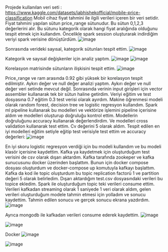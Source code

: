 Projede kullanılan veri seti : https://www.kaggle.com/datasets/iabhishekofficial/mobile-price-classification
Mobil cihaz fiyat tahmini ile ilgili verileri içeren bir veri setidir.
Fiyat tahmini yapılan sütun price_range sütunudur. Bu sütun 0,1,2,3 değerlerini alır. Bu sütunu kategorik olarak hangi fiyat aralığında olduğunu tespit etmek için kullandım.
Öncelikle spark session oluşturarak indirdiğim veriyi spark verisine dönüştürdüm.
![image](https://github.com/enesbt/BIGDATA-PROJECT/assets/95939881/b76c7699-1331-40da-96a6-81864a10cf8b)

 
Sonrasında verideki sayısal, kategorik sütunları tespit ettim.
 ![image](https://github.com/enesbt/BIGDATA-PROJECT/assets/95939881/f8bf75de-c701-4050-b63a-0a8f19000877)

Kategorik ve sayısal değişkenler için analiz yaptım.
  ![image](https://github.com/enesbt/BIGDATA-PROJECT/assets/95939881/d795e843-70de-4218-99db-52e2064c55f5)
![image](https://github.com/enesbt/BIGDATA-PROJECT/assets/95939881/148b30af-f59c-4039-b454-0e977bd27664)

Korelasyon matrisinde sütunların ilişkisini tespit ettim.
 ![image](https://github.com/enesbt/BIGDATA-PROJECT/assets/95939881/85ff1024-8b7c-416f-85c8-42c391bb1860)

Price_range ve ram arasında 0.92 gibi yüksek bir korelasyon tespit edilmiştir.
Aykırı değer ve null değer analizi yaptım. Aykırı değer ve null değer veri setinde mevcut değil.
Sonrasında verinin input girişleri için vector assembler kullanarak tek bir sütun haline getirdim.
Veriyi eğitim ve test dosyasına 0.7 eğitim  0.3 test verisi olarak ayırdım.
Makine öğrenmesi modeli olarak random forest, decision tree ve logistic regresyon kullandım.
Spark ml pipeline kullanarak bu modelleri ve vektörize işlemini pipeline içerisine aldım ve modelleri oluşturup doğruluğu kontrol ettim.
Modellerin doğruluğunu accuracy kullanarak değerlendirdim. Ve modelleri cross validation kullanarak test ettim. Cv değerini 5 olarak aldım. Tespit edilen en iyi modelleri eğitim setiyle eğitip test verisiyle test ettim ve accuracy değerleri:
 ![image](https://github.com/enesbt/BIGDATA-PROJECT/assets/95939881/a48ddc1d-d47b-4481-92e6-d6d12bec352e)

En iyi skoru logistic regresyon verdiği için bu modeli kullandım ve bu modeli klasör içerisine kaydettim.
Kafka ya kaydetmek için  oluşturduğum test verisini de csv olarak dışarı aktardım. 
Kafka tarafında zookeper ve kafka sunucusunu docker üzerinden başlattım. Bunun için docker compose dosyası oluşturdum ve docker-compose up komutuyla kafkayı başlattım.
Kafka da kod ile topic oluşturdum bu topic replication factorü 1 ve partition değeri 5 olarak belirledim.
Dışarı aktardığım test.csv dosyasındaki verileri  bu topice ekledim.
Spark ile oluşturduğum topic teki verileri consume ettim.
Verileri kafkadan  streaming olarak 1 saniyede 1 veri olarak  aldım, gelen verileri oluşturduğum modele tahmin etmesi için yolladım ve sonucu kaydettim.
Tahmin edilen sonucu ve gerçek sonucu ekrana yazdırdım.
 ![image](https://github.com/enesbt/BIGDATA-PROJECT/assets/95939881/bee42b16-66d7-4894-93e4-201b577d0903)

Ayrıca mongodb ile kafkadan verileri consume ederek kaydettim. 
 ![image](https://github.com/enesbt/BIGDATA-PROJECT/assets/95939881/ace7d1bf-f23b-4946-8528-98abe2c32f0d)

![image](https://github.com/enesbt/BIGDATA-PROJECT/assets/95939881/736a6710-2790-466d-9f87-167de008e89c)

 
Docker 
 ![image](https://github.com/enesbt/BIGDATA-PROJECT/assets/95939881/b3d3cb8c-5c30-4da5-be68-5d3eb81f69de)

 
![image](https://github.com/enesbt/BIGDATA-PROJECT/assets/95939881/d74e9218-161e-4e5f-8abb-b8c235afdd5a)

